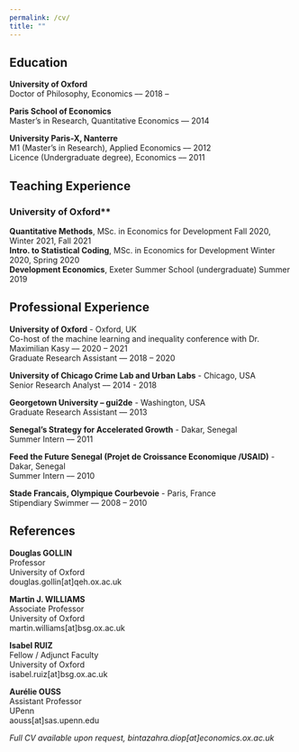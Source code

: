 ```yaml
---
permalink: /cv/
title: ""
---
```


## Education
**University of Oxford**  
Doctor of Philosophy, Economics –– 2018 –  

**Paris School of Economics**  
Master’s in Research, Quantitative Economics –– 2014  

**University Paris-X, Nanterre**  
M1 (Master’s in Research), Applied Economics –– 2012  
Licence (Undergraduate degree), Economics –– 2011  

## Teaching Experience  
 
### University of Oxford**  
 **Quantitative Methods**, MSc. in Economics for Development Fall 2020, Winter 2021, Fall 2021  
 **Intro. to Statistical Coding**, MSc. in Economics for Development Winter 2020, Spring 2020  
 **Development Economics**, Exeter Summer School (undergraduate) Summer 2019
 
## Professional Experience  
 
 **University of Oxford** - Oxford, UK  
 Co-host of the machine learning and inequality conference with Dr. Maximilian Kasy –– 2020 – 2021  
 Graduate Research Assistant –– 2018 – 2020 
 
 **University of Chicago Crime Lab and Urban Labs** - Chicago, USA  
 Senior Research Analyst –– 2014 - 2018  
 
 **Georgetown University – gui2de** - Washington, USA  
 Graduate Research Assistant –– 2013  
 
 **Senegal’s Strategy for Accelerated Growth** - Dakar, Senegal  
 Summer Intern –– 2011  
 
 **Feed the Future Senegal (Projet de Croissance Economique /USAID)** - Dakar, Senegal  
 Summer Intern –– 2010  
 
 **Stade Francais, Olympique Courbevoie** - Paris, France  
Stipendiary Swimmer –– 2008 – 2010  


## References

**Douglas GOLLIN**  
Professor  
University of Oxford  
douglas.gollin[at]qeh.ox.ac.uk  


**Martin J. WILLIAMS**  
Associate Professor   
University of Oxford  
martin.williams[at]bsg.ox.ac.uk  

**Isabel RUIZ**  
Fellow / Adjunct Faculty  
University of Oxford  
isabel.ruiz[at]bsg.ox.ac.uk  

**Aurélie OUSS**  
Assistant Professor  
UPenn  
aouss[at]sas.upenn.edu  


_Full CV available upon request, bintazahra.diop[at]economics.ox.ac.uk_
